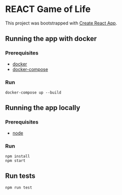 # REACT Game of Life
 

This project was bootstrapped with [Create React App](https://github.com/facebook/create-react-app).

## Running the app with docker

### Prerequisites
* [docker](https://docs.docker.com/get-docker/)
* [docker-compose](https://docs.docker.com/compose/install/)


### Run

```
docker-compose up --build
```

## Running the app locally

### Prerequisites
* [node](https://nodejs.org/en/)

### Run

```
npm install
npm start
```

## Run tests
```
npm run test
```


